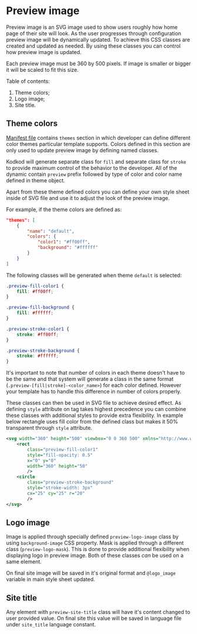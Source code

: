 # Preview image

Preview image is an SVG image used to show users roughly how home page of their site will look. As the user progresses through configuration preview image will be dynamically updated. To achieve this CSS classes are created and updated as needed. By using these classes you can control how preview image is updated.

Each preview image must be 360 by 500 pixels. If image is smaller or bigger it will be scaled to fit this size.

Table of contents:

1. Theme colors;
2. Logo image;
3. Site title.


## Theme colors

[Manifest file](manifest.markdown) contains `themes` section in which developer can define different color themes particular template supports. Colors defined in this section are only used to update preview image by defining named classes.

Kodkod will generate separate class for `fill` and separate class for `stroke` to provide maximum control of the behavior to the developer. All of the dynamic contain `preview` prefix followed by type of color and color name defined in theme object.

Apart from these theme defined colors you can define your own style sheet inside of SVG file and use it to adjust the look of the preview image.

For example, if the theme colors are defined as:

```json
"themes": [
	{
		"name": "default",
		"colors": {
			"color1": "#ff00ff",
			"background": "#ffffff"
		}
	}
]
```

The following classes will be generated when theme `default` is selected:

```css
.preview-fill-color1 {
	fill: #ff00ff;
}

.preview-fill-background {
	fill: #ffffff;
}

.preview-stroke-color1 {
	stroke: #ff00ff;
}

.preview-stroke-background {
	stroke: #ffffff;
}
```

It's important to note that number of colors in each theme doesn't have to be the same and that system will generate a class in the same format (`.preview-[fill|stroke]-<color_name>`) for each color defined. However your template has to handle this difference in number of colors properly.

These classes can then be used in SVG file to achieve desired effect. As defining `style` attribute on tag takes highest precedence you can combine these classes with additional styles to provide extra flexibility. In example below rectangle uses fill color from the defined class but makes it 50% transparent through `style` attribute.

```svg
<svg width="360" height="500" viewbox="0 0 360 500" xmlns="http://www.w3.org/2000/svg">
	<rect
		class="preview-fill-color1"
		style="fill-opacity: 0.5"
		x="0" y="0"
		width="360" height="50"
		/>
	<circle
		class="preview-stroke-background"
		style="stroke-width: 3px"
		cx="25" cy="25" r="20"
		/>
</svg>
```


## Logo image

Image is applied through specially defined `preview-logo-image` class by using `background-image` CSS property. Mask is applied through a different class (`preview-logo-mask`). This is done to provide additional flexibility when displaying logo in preview image. Both of these classes _can_ be used on a same element.

On final site image will be saved in it's original format and `@logo_image` variable in main style sheet updated.


## Site title

Any element with `preview-site-title` class will have it's content changed to user provided value. On final site this value will be saved in language file under `site_title` language constant.
